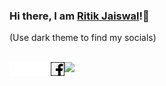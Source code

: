 ### Hi there, I am <a href="https://ritikjaiswal019.github.io/" target="_blank" >Ritik Jaiswal</a>!👋
(Use dark theme to find my socials)

<br/>
<a href="https://www.linkedin.com/in/jaiswal-ritik/" target="_blank"><img align="left" alt="Ritik Jaiswal| LinkedIn" width="22px" src="https://github.com/ritikjaiswal019/icons/blob/main/linkedin.svg" /></a>
<a href="https://www.instagram.com/ritikjaiswal_19/" target="_blank"><img align="left" alt="Ritik Jaiswal| Instagram" width="22px" src="https://github.com/ritikjaiswal019/icons/blob/main/insta.svg" /></a>
<a href="https://twitter.com/" target="_blank"><img align="left" alt="Ritik Jaiswal| Twitter" width="22px" src="https://github.com/ritikjaiswal019/icons/blob/main/twitter.svg" /></a>
<a href="https://www.facebook.com/people/Ritik-Jaiswal/100009573994016/" target="_blank"><img align="left" alt="Ritik Jaiswal| Facebook" width="22px" src="https://github.com/ritikjaiswal019/icons/blob/main/facebook.png" /></a>



<!--
**ritikjaiswal019/ritikjaiswal019** is a ✨ _special_ ✨ repository because its `README.md` (this file) appears on your GitHub profile.

Here are some ideas to get you started:

- 🔭 I’m currently working on ...
- 🌱 I’m currently learning ...
- 👯 I’m looking to collaborate on ...
- 🤔 I’m looking for help with ...
- 💬 Ask me about ...
- 📫 How to reach me: ...
- 😄 Pronouns: ...
- ⚡ Fun fact: ...
-->
<img src="https://github-profile-trophy.vercel.app/?username=ritikjaiswal019&theme=juicyfresh&no-bg=true" />
